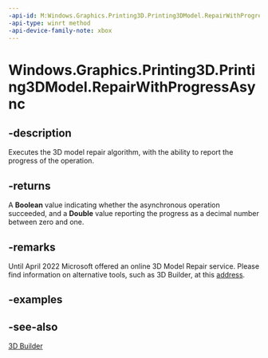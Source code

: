 ```yaml
---
-api-id: M:Windows.Graphics.Printing3D.Printing3DModel.RepairWithProgressAsync
-api-type: winrt method
-api-device-family-note: xbox
---
```


<!-- Method syntax
public Windows.Foundation.IAsyncOperationWithProgress<bool, double> RepairWithProgressAsync()
-->

# Windows.Graphics.Printing3D.Printing3DModel.RepairWithProgressAsync

## -description
Executes the 3D model repair algorithm, with the ability to report the progress of the operation.

## -returns
A **Boolean** value indicating whether the asynchronous operation succeeded, and a **Double** value reporting the progress as a decimal number between zero and one.

## -remarks
Until April 2022 Microsoft offered an online 3D Model Repair service. Please find information on alternative tools, such as 3D Builder, at this [address](https://3mf.io/blog/2022/04/microsoft-is-sunsetting-the-3mf-service/).

## -examples

## -see-also
[3D Builder](https://3mf.io/blog/2022/04/microsoft-is-sunsetting-the-3mf-service/)
